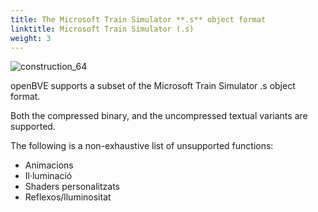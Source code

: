 ```yaml
---
title: The Microsoft Train Simulator **.s** object format
linktitle: Microsoft Train Simulator (.s)
weight: 3
---
```


![construction_64](/images/construction_64.png)

openBVE supports a subset of the Microsoft Train Simulator .s object format. 

Both the compressed binary, and the uncompressed textual variants are supported. 

The following is a non-exhaustive list of unsupported functions:

- Animacions
- Il·luminació
- Shaders personalitzats
- Reflexos/lluminositat